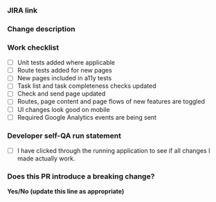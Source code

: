 ### JIRA link



### Change description



### Work checklist

- [ ] Unit tests added where applicable
- [ ] Route tests added for new pages
- [ ] New pages included in a11y tests
- [ ] Task list and task completeness checks updated
- [ ] Check and send page updated
- [ ] Routes, page content and page flows of new features are toggled 
- [ ] UI changes look good on mobile
- [ ] Required Google Analytics events are being sent 

### Developer self-QA run statement

- [ ] I have clicked through the running application to see if all changes I made actually work.

### Does this PR introduce a breaking change?

**Yes/No (update this line as appropriate)**

